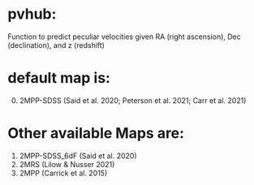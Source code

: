 # pvhub: 
Function to predict peculiar velocities given RA (right ascension), Dec (declination), and z (redshift)
# default map is: 
0. 2MPP-SDSS (Said et al. 2020; Peterson et al. 2021; Carr et al. 2021) 
# Other available Maps are:
1. 2MPP-SDSS_6dF (Said et al. 2020)
2. 2MRS (Lilow & Nusser 2021)
3. 2MPP (Carrick et al. 2015)